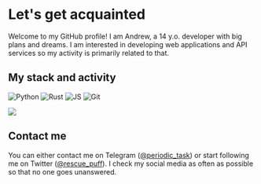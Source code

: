 # Let's get acquainted
Welcome to my GitHub profile! I am Andrew, a 14 y.o. developer with big plans and dreams. I am interested in developing web applications and API services so my activity is primarily related to that.

## My stack and activity
![Python](https://img.shields.io/badge/-Python-blue?style=flat-square&logo=python&logoColor=white&e)
![Rust](https://img.shields.io/badge/-Rust-d19675?style=flat-square&logo=rust&logoColor=white)
![JS](https://img.shields.io/badge/-JavaScript-black?style=flat-square&logo=javascript&logoColor=ebd94e)
![Git](https://img.shields.io/badge/-Git-black?style=flat-square&logo=git&logoColor=white)

<img src="https://github-readme-stats.vercel.app/api?username=exthrempty&show_icons=true&count_private=true&theme=dark">


## Contact me
You can either contact me on Telegram ([@periodic_task](https://t.me/periodic_task)) or start following me on Twitter ([@rescue_puff](https://twitter.com/rescue_puff)). I check my social media as often as possible so that no one goes unanswered.
